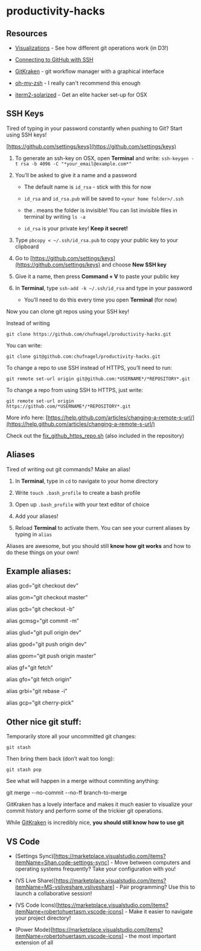 # productivity-hacks

## Resources

* [Visualizations](https://onlywei.github.io/explain-git-with-d3 ) - See how different git operations work (in D3!)

* [Connecting to GitHub with SSH](https://help.github.com/articles/connecting-to-github-with-ssh/)

* [GitKraken](https://www.gitkraken.com) - git workflow manager with a graphical interface

* [oh-my-zsh](https://github.com/robbyrussell/oh-my-zsh) - I really can't recommend this enough

* [iterm2-solarized](https://gist.github.com/kevin-smets/8568070) - Get an elite hacker set-up for OSX


## SSH Keys

Tired of typing in your password constantly when pushing to Git? Start using SSH keys!

[https://github.com/settings/keys](https://github.com/settings/keys)

1. To generate an ssh-key on OSX, open **Terminal** and write: `ssh-keygen -t rsa -b 4096 -C "*your_email@example.com*"`

2. You’ll be asked to give it a name and a password

    * The default name is `id_rsa` - stick with this for now

    * `id_rsa` and `id_rsa.pub` will be saved to `<your home folder>/.ssh`

    * the . means the folder is invisible! You can list invisible files in terminal by writing `ls -a`

    * `id_rsa` is your private key! **Keep it secret!**

3. Type `pbcopy < ~/.ssh/id_rsa.pub` to copy your public key to your clipboard

4. Go to [https://github.com/settings/keys](https://github.com/settings/keys) and choose **New SSH key**

5. Give it a name, then press **Command + V** to paste your public key

6. In **Terminal**, type `ssh-add -k ~/.ssh/id_rsa` and type in your password

    * You’ll need to do this every time you open **Terminal** (for now)

Now you can clone git repos using your SSH key!

Instead of writing

`git clone https://github.com/chufnagel/productivity-hacks.git`

You can write:

`git clone git@github.com:chufnagel/productivity-hacks.git`

To change a repo to use SSH instead of HTTPS, you’ll need to run:

`git remote set-url origin git@github.com:*USERNAME*/*REPOSITORY*.git`

To change a repo from using SSH to HTTPS, just write:

`git remote set-url origin https://github.com/*USERNAME*/*REPOSITORY*.git`

More info here: [https://help.github.com/articles/changing-a-remote-s-url/](https://help.github.com/articles/changing-a-remote-s-url/)

Check out the [fix_github_https_repo.sh](https://gist.github.com/michaelsilver/6aa07e35a31f1f6b2e55) (also included in the repository)

## Aliases

Tired of writing out git commands? Make an alias!

1. In **Terminal**, type in `cd` to navigate to your home directory

2. Write `touch .bash_profile` to create a bash profile

3. Open up `.bash_profile` with your text editor of choice

4. Add your aliases!

5. Reload **Terminal** to activate them. You can see your current aliases by typing in `alias`

Aliases are awesome, but you should still **know how git works** and how to do these things on your own!

 ## Example aliases:

alias gcd="git checkout dev”

alias gcm="git checkout master”

alias gcb="git checkout -b”

alias gcmsg="git commit -m”

alias glud="git pull origin dev”

alias gpod="git push origin dev”

alias gpom="git push origin master”

alias gf="git fetch”

alias gfo="git fetch origin”

alias grbi="git rebase -i”

alias gcp="git cherry-pick”

## Other nice git stuff:

Temporarily store all your uncommitted git changes:

`git stash`

Then bring them back (don’t wait too long):

`git stash pop`

See what will happen in a merge without commiting anything:

git merge --no-commit --no-ff branch-to-merge

GitKraken has a lovely interface and makes it much easier to visualize your commit history and perform some of the trickier git operations.

While [GitKraken](https://www.gitkraken.com) is incredibly nice, **you should still know how to use git**

## VS Code

* (Settings Sync)[https://marketplace.visualstudio.com/items?itemName=Shan.code-settings-sync] - Move between computers and operating systems frequently? Take your configuration with you!

* (VS Live Share)[https://marketplace.visualstudio.com/items?itemName=MS-vsliveshare.vsliveshare] - Pair programming? Use this to launch a collaborative session!

* (VS Code Icons)[https://marketplace.visualstudio.com/items?itemName=robertohuertasm.vscode-icons] - Make it easier to navigate your project directory!

* (Power Mode)[https://marketplace.visualstudio.com/items?itemName=robertohuertasm.vscode-icons] - the most important extension of all
